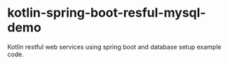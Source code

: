 # kotlin-spring-boot-resful-mysql-demo
Kotlin restful web services using spring boot and database setup example code.
